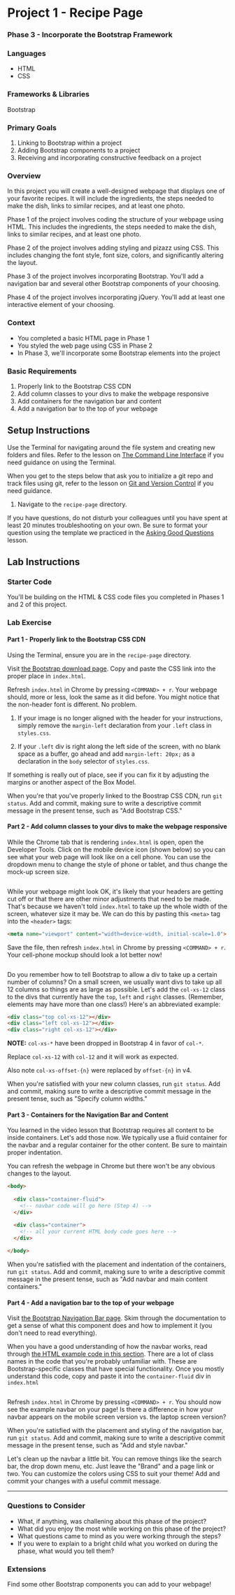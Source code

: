 # Project 1 - Recipe Page
### Phase 3 - Incorporate the Bootstrap Framework

### Languages
- HTML
- CSS

### Frameworks & Libraries
Bootstrap

### Primary Goals
1. Linking to Bootstrap within a project
2. Adding Bootstrap components to a project
3. Receiving and incorporating constructive feedback on a project

### Overview
In this project you will create a well-designed webpage that displays one of your favorite recipes. It will include the ingredients, the steps needed to make the dish, links to similar recipes, and at least one photo.

Phase 1 of the project involves coding the structure of your webpage using HTML. This includes the ingredients, the steps needed to make the dish, links to similar recipes, and at least one photo.

Phase 2 of the project involves adding styling and pizazz using CSS. This includes changing the font style, font size, colors, and significantly altering the layout.

Phase 3 of the project involves incorporating Bootstrap. You'll add a navigation bar and several other Bootstrap components of your choosing.

Phase 4 of the project involves incorporating jQuery. You'll add at least one interactive element of your choosing.

### Context
- You completed a basic HTML page in Phase 1
- You styled the web page using CSS in Phase 2
- In Phase 3, we'll incorporate some Bootstrap elements into the project

### Basic Requirements
1. Properly link to the Bootstrap CSS CDN
2. Add column classes to your divs to make the webpage responsive
3. Add containers for the navigation bar and content
4. Add a navigation bar to the top of your webpage

## Setup Instructions
Use the Terminal for navigating around the file system and creating new folders and files. Refer to the lesson on [The Command Line Interface](https://github.com/Techtonica/curriculum/blob/master/command-line/command-line-interface.md) if you need guidance on using the Terminal.

When you get to the steps below that ask you to initialize a git repo and track files using git, refer to the lesson on [Git and Version Control](../git/git-version-control.md) if you need guidance.

1. Navigate to the `recipe-page` directory. 

If you have questions, do not disturb your colleagues until you have spent at least 20 minutes troubleshooting on your own. Be sure to format your question using the template we practiced in the [Asking Good Questions](https://github.com/Techtonica/curriculum/blob/master/asking-good-questions/asking-good-questions.md) lesson. 


## Lab Instructions  


### Starter Code
You'll be building on the HTML & CSS code files you completed in Phases 1 and 2 of this project.


### Lab Exercise  

#### Part 1 - Properly link to the Bootstrap CSS CDN

Using the Terminal, ensure you are in the `recipe-page` directory. 

Visit [the Bootstrap download page](https://getbootstrap.com/docs/4.0/getting-started/introduction/). Copy and paste the CSS link into the proper place in `index.html`.

Refresh `index.html` in Chrome by pressing `<COMMAND> + r`. Your webpage should, more or less, look the same as it did before. You might notice that the non-header font is different. No problem. 

1. If your image is no longer aligned with the header for your instructions, simply remove the `margin-left` declaration from your `.left` class in `styles.css`.

2. If your `.left` div is right along the left side of the screen, with no blank space as a buffer, go ahead and add `margin-left: 20px;` as a declaration in the `body` selector of `styles.css`.

If something is really out of place, see if you can fix it by adjusting the margins or another aspect of the Box Model. 

When you're that you've properly linked to the Boostrap CSS CDN, run `git status`. Add and commit, making sure to write a descriptive commit message in the present tense, such as "Add Bootstrap CSS."

#### Part 2 - Add column classes to your divs to make the webpage responsive

While the Chrome tab that is rendering `index.html` is open, open the Developer Tools. Click on the mobile device icon (shown below) so you can see what your web page will look like on a cell phone. You can use the dropdown menu to change the style of phone or tablet, and thus change the mock-up screen size.

![]()

While your webpage might look OK, it's likely that your headers are getting cut off or that there are other minor adjustments that need to be made. That's because we haven't told `index.html` to take up the whole width of the screen, whatever size it may be. We can do this by pasting this `<meta>` tag into the `<header>` tags:

```html
<meta name="viewport" content="width=device-width, initial-scale=1.0">
```

Save the file, then refresh `index.html` in Chrome by pressing `<COMMAND> + r`. Your cell-phone mockup should look a lot better now!

![]()

Do you remember how to tell Bootstrap to allow a div to take up a certain number of columns? On a small screen, we usually want divs to take up all 12 columns so things are as large as possible. Let's add the `col-xs-12` class to the divs that currently have the `top`, `left` and `right` classes. (Remember, elements may have more than one class!) Here's an abbreviated example:

```html
<div class="top col-xs-12"></div>
<div class="left col-xs-12"></div>
<div class="right col-xs-12"></div>
```

**NOTE:** `col-xs-*` have been dropped in Bootstrap 4 in favor of `col-*`.

  Replace `col-xs-12` with `col-12` and it will work as expected.

  Also note `col-xs-offset-{n}` were replaced by `offset-{n}` in v4. 

When you're satisfied with your new column classes, run `git status`. Add and commit, making sure to write a descriptive commit message in the present tense, such as "Specify column widths."

#### Part 3 - Containers for the Navigation Bar and Content

You learned in the video lesson that Bootstrap requires all content to be inside containers. Let's add those now. We typically use a fluid container for the navbar and a regular container for the other content. Be sure to maintain proper indentation.

You can refresh the webpage in Chrome but there won't be any obvious changes to the layout.

```html
<body>
    
  <div class="container-fluid">
    <!-- navbar code will go here (Step 4) -->
  </div>

  <div class="container">
    <!-- all your current HTML body code goes here -->
  </div>
    
</body>
```

When you're satisfied with the placement and indentation of the containers, run `git status`. Add and commit, making sure to write a descriptive commit message in the present tense, such as "Add navbar and main content containers."

#### Part 4 - Add a navigation bar to the top of your webpage

Visit [the Bootstrap Navigation Bar page](https://getbootstrap.com/docs/4.0/components/navbar/). Skim through the documentation to get a sense of what this component does and how to implement it (you don't need to read everything).

When you have a good understanding of how the navbar works, read through [the HTML example code in this section](https://getbootstrap.com/docs/4.0/components/navbar/#supported-content). There are a lot of class names in the code that you're probably unfamiliar with. These are Bootstrap-specific classes that have special functionality. Once you mostly understand this code, copy and paste it into the `container-fluid` div in `index.html`

![]()

Refresh `index.html` in Chrome by pressing `<COMMAND> + r`. You should now see the example navbar on your page! Is there a difference in how your navbar appears on the mobile screen version vs. the laptop screen version?

When you're satisfied with the placement and styling of the navigation bar, run `git status`. Add and commit, making sure to write a descriptive commit message in the present tense, such as "Add and style navbar."

Let's clean up the navbar a little bit. You can remove things like the search bar, the drop down menu, etc. Just leave the "Brand" and a page link or two. You can customize the colors using CSS to suit your theme! Add and commit your changes with a useful commit message.


-----

### Questions to Consider
- What, if anything, was challening about this phase of the project?
- What did you enjoy the most while working on this phase of the project?
- What questions came to mind as you were working through the steps?
- If you were to explain to a bright child what you worked on during the phase, what would you tell them?

### Extensions
Find some other Bootstrap components you can add to your webpage!
    
